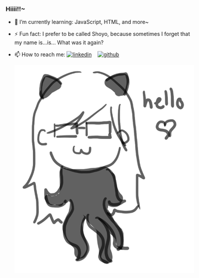 ### Hiiii!!~ 

- 🌱 I’m currently learning: JavaScript, HTML, and more~
- ⚡ Fun fact: I prefer to be called Shoyo, because sometimes I forget that my name is...is... 
What was it again?
- 📫 How to reach me:
  [![linkedin](https://user-images.githubusercontent.com/25087769/87172072-530a5080-c2dc-11ea-8e2c-8ee4dbf3394b.png)](https://www.linkedin.com/in/priscilachoi/) &nbsp;&nbsp;
  [![github](https://user-images.githubusercontent.com/25087769/87176037-2c4f1880-c2e2-11ea-8a13-41c90b711b9f.png)](https://github.com/P-Shoyo) &nbsp;&nbsp;
  
  <td>
   <img src="https://github.com/P-Shoyo/P-Shoyo/blob/main/eu_git.png" width="500">
  </td>
<!--
**P-Shoyo/P-Shoyo** is a ✨ _special_ ✨ repository because its `README.md` (this file) appears on your GitHub profile.

Here are some ideas to get you started:

- 🔭 I’m currently working on ...
- 🌱 I’m currently learning ...
- 💬 Ask me about ...
- 📫 How to reach me: ...

- ⚡ Fun fact: I prefer to be called Shoyo, because sometimes I forget that my name is...is... 
What was it again?
-->

